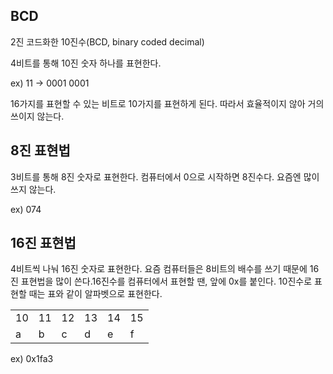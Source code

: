 
## BCD

2진 코드화한 10진수(BCD, binary coded decimal)

4비트를 통해 10진 숫자 하나를 표현한다.

ex) 11 → 0001 0001

16가지를 표현할 수 있는 비트로 10가지를 표현하게 된다. 따라서 효율적이지 않아 거의 쓰이지 않는다.

## 8진 표현법

3비트를 통해 8진 숫자로 표현한다. 컴퓨터에서 0으로 시작하면 8진수다. 요즘엔 많이 쓰지 않는다.

ex) 074

  

## 16진 표현법

4비트씩 나눠 16진 숫자로 표현한다. 요즘 컴퓨터들은 8비트의 배수를 쓰기 때문에 16진 표현법을 많이 쓴다.16진수를 컴퓨터에서 표현할 땐, 앞에 0x를 붙인다. 10진수로 표현할 때는 표와 같이 알파벳으로 표현한다.

|   |   |   |   |   |   |
|---|---|---|---|---|---|
|10|11|12|13|14|15|
|a|b|c|d|e|f|

ex) 0x1fa3